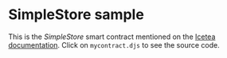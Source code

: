 # SimpleStore sample

This is the _SimpleStore_ smart contract mentioned on the <a href="https://docs.icetea.io/guide/" target="_blank">Icetea documentation</a>. Click on `mycontract.djs` to see the source code.